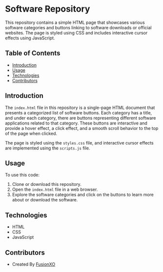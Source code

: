 # Software Repository

This repository contains a simple HTML page that showcases various software categories and buttons linking to software downloads or official websites. The page is styled using CSS and includes interactive cursor effects using JavaScript.

## Table of Contents

- [Introduction](#introduction)
- [Usage](#usage)
- [Technologies](#technologies)
- [Contributors](#contributors)

## Introduction

The `index.html` file in this repository is a single-page HTML document that presents a categorized list of software buttons. Each category has a title, and under each category, there are buttons representing different software applications related to that category. These buttons are interactive and provide a hover effect, a click effect, and a smooth scroll behavior to the top of the page when clicked.

The page is styled using the `styles.css` file, and interactive cursor effects are implemented using the `scripts.js` file.

## Usage

To use this code:

1. Clone or download this repository.
2. Open the `index.html` file in a web browser.
3. Explore the software categories and click on the buttons to learn more about or download the software.

## Technologies

- HTML
- CSS
- JavaScript

## Contributors

- Created By [FusionXO](https://fusionxo.com)

